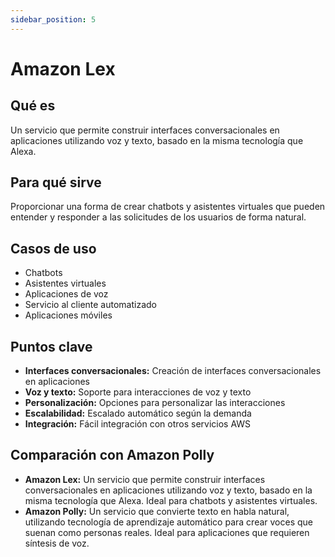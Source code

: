 ```yaml
---
sidebar_position: 5
---
```


# Amazon Lex

## Qué es
Un servicio que permite construir interfaces conversacionales en aplicaciones utilizando voz y texto, basado en la misma tecnología que Alexa.

## Para qué sirve
Proporcionar una forma de crear chatbots y asistentes virtuales que pueden entender y responder a las solicitudes de los usuarios de forma natural.

## Casos de uso
- Chatbots
- Asistentes virtuales
- Aplicaciones de voz
- Servicio al cliente automatizado
- Aplicaciones móviles

## Puntos clave
- **Interfaces conversacionales:** Creación de interfaces conversacionales en aplicaciones
- **Voz y texto:** Soporte para interacciones de voz y texto
- **Personalización:** Opciones para personalizar las interacciones
- **Escalabilidad:** Escalado automático según la demanda
- **Integración:** Fácil integración con otros servicios AWS

## Comparación con Amazon Polly
- **Amazon Lex:** Un servicio que permite construir interfaces conversacionales en aplicaciones utilizando voz y texto, basado en la misma tecnología que Alexa. Ideal para chatbots y asistentes virtuales.
- **Amazon Polly:** Un servicio que convierte texto en habla natural, utilizando tecnología de aprendizaje automático para crear voces que suenan como personas reales. Ideal para aplicaciones que requieren síntesis de voz. 